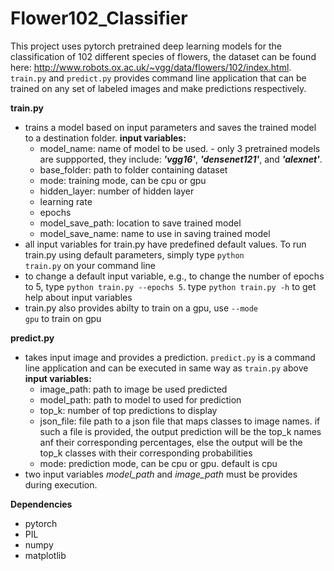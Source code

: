 # Flower102_Classifier

This project uses pytorch pretrained deep learning models for the classification of 102 different species of flowers, the dataset can be found here: http://www.robots.ox.ac.uk/~vgg/data/flowers/102/index.html. <code>train.py</code> and <code>predict.py</code> provides command line application that can be trained on any set of labeled images and make predictions respectively. 

**train.py**
- trains a model based on input parameters and saves the trained model to a destination folder. 
	**input variables:**
	- model_name: name of model to be used. - only 3 pretrained models are suppported, they include:  ***'vgg16'***, ***'densenet121'***, and  ***'alexnet'***. 
	- base_folder: path to folder containing dataset
	- mode: training mode, can be cpu or gpu
	- hidden_layer: number of hidden layer
	- learning rate
	- epochs
	- model_save_path: location to save trained model
	- model_save_name: name to use in saving trained model
- all input variables for train.py have predefined default values. To run train.py using default parameters, simply type <code>python train.py</code> on your command line
- to change a default input variable, e.g., to change the number of epochs to 5, type <code>python train.py --epochs 5</code>. type <code>python train.py -h</code> to get help about input variables
- train.py also provides abilty to train on a gpu, use <code>--mode gpu</code> to train on gpu

**predict.py**
- takes input image and provides a prediction. <code>predict.py</code> is a command line application and can be executed in same way as <code>train.py</code> above
	**input variables:** 
	- image_path: path to image be used predicted
	- model_path: path to model to used for prediction
	- top_k: number of top predictions to display
	- json_file: file path to a json file that maps classes to image names. if such a file is provided, the output prediction will be the top_k names anf their corresponding percentages, else the output will be the top_k classes with their corresponding probabilities
	- mode: prediction mode, can be cpu or gpu. default is cpu
- two input variables <i>model_path</i> and <i>image_path</i> must be provides during execution. 

**Dependencies**
- pytorch
- PIL
- numpy
- matplotlib
